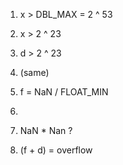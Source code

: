 1. x > DBL_MAX = 2 ^ 53

2. x > 2 ^ 23

3. d > 2 ^ 23

4. (same)

5. f = NaN / FLOAT_MIN

6.

7. NaN * Nan ?

8. (f + d) = overflow


